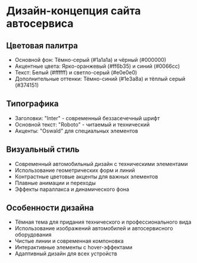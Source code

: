 # Дизайн-концепция сайта автосервиса

## Цветовая палитра
- Основной фон: Тёмно-серый (#1a1a1a) и чёрный (#000000)
- Акцентные цвета: Ярко-оранжевый (#ff6b35) и синий (#0066cc)
- Текст: Белый (#ffffff) и светло-серый (#e0e0e0)
- Дополнительные оттенки: Тёмно-синий (#1e3a8a) и тёплый серый (#374151)

## Типографика
- Заголовки: "Inter" - современный беззасечечный шрифт
- Основной текст: "Roboto" - читаемый и технический
- Акценты: "Oswald" для специальных элементов

## Визуальный стиль
- Современный автомобильный дизайн с техническими элементами
- Использование геометрических форм и линий
- Контрастные цветовые акценты для важных элементов
- Плавные анимации и переходы
- Эффекты параллакса и динамического фона

## Особенности дизайна
- Тёмная тема для придания технического и профессионального вида
- Использование изображений автомобилей и автосервисного оборудования
- Чистые линии и современная компоновка
- Интерактивные элементы с hover-эффектами
- Адаптивный дизайн для всех устройств
